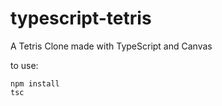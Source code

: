 # typescript-tetris
A Tetris Clone made with TypeScript and Canvas

to use:
```
npm install
tsc
```
